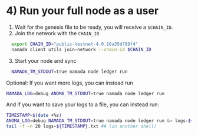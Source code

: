 # 4) Run your full node as a user
1. Wait for the genesis file to be ready, you will receive a `$CHAIN_ID`.
2. Join the network with the `CHAIN_ID`
```bash
  export CHAIN_ID="public-testnet-4.0.16a35d789f4"
  namada client utils join-network --chain-id $CHAIN_ID
  ```
3. Start your node and sync
```bash
  NAMADA_TM_STDOUT=true namada node ledger run
  ```
Optional: If you want more logs, you can instead run
```bash
NAMADA_LOG=debug ANOMA_TM_STDOUT=true namada node ledger run
```
And if you want to save your logs to a file, you can instead run:
```bash
TIMESTAMP=$(date +%s)
ANOMA_LOG=debug NAMADA_TM_STDOUT=true namada node ledger run &> logs-${TIMESTAMP}.txt
tail -f -n 20 logs-${TIMESTAMP}.txt ## (in another shell)
```